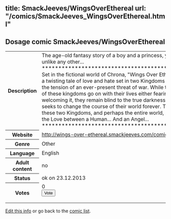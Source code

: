 title: SmackJeeves/WingsOverEthereal
url: "/comics/SmackJeeves_WingsOverEthereal.html"
---
Dosage comic SmackJeeves/WingsOverEthereal
-----------------------------------------

<p id="msg"></p>
<script type="text/javascript">
if (window.location.search === '?edit_info_mail=sent_ok') {
  var elem = document.getElementById("msg");
  elem.innerHTML = 'Edited information sucessfully sent for review, which is usually done daily. Thanks!';
  elem.className = 'ok';
}
</script>
<table class="comicinfo">
<tr>
<th>Description</th><td>The age-old fantasy story of a boy and a princess, yet a tale unlike any other... ********************************************* Set in the fictional world of Chrona, &quot;Wings Over Ethereal&quot; is a twisting tale of love and hate set in two Kingdoms living with the tension of an ever-present threat of war. While the beings of these kingdoms go on with their lives either fearing war or welcoming it, they remain blind to the true darkness that seeks to change the course of their world forever. The fate of these two Kingdoms, and perhaps the entire world, rests in the Love between a Human... And an Angel... *********************************************</td>
</tr>
<tr>
<th>Website</th><td><a href="http://wings-over-ethereal.smackjeeves.com/comics/">http://wings-over-ethereal.smackjeeves.com/comics/</a></td>
</tr>
<tr>
<th>Genre</th><td>Other</td>
</tr>
<tr>
<th>Language</th><td>English</td>
</tr>
<tr>
<th>Adult content</th><td>no</td>
</tr>
<tr>
<th>Status</th><td>ok on 23.12.2013</td>
</tr>
<tr>
<th>Votes</th><td>0
<form action="http://gaecounter.appspot.com/count/" method="POST">
<input name="name" type="hidden" value="SmackJeeves_WingsOverEthereal"/>
<input name="uid" type="hidden" id="voteuid" value=""/>
<input type="submit" value="Vote"/>
</form>
</td>
</tr>
</table>
<script type="text/javascript">
var ua = navigator.userAgent;
document.getElementById("voteuid").value = ua.replace(/[^a-zA-Z0-9\._:]/g , "_");;
</script>

[Edit this info](SmackJeeves_WingsOverEthereal_edit.html) or go back to the [comic list](../comic-index.html).
